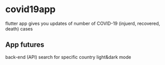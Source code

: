 # covid19app

flutter app gives you updates of number of COVID-19 (injuerd, recovered, death) cases

## App futures 
back-end (API)
search for specific country
light&dark mode
